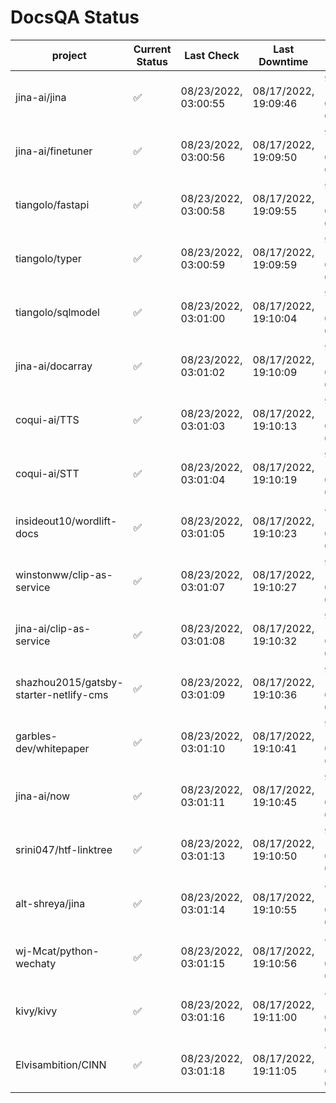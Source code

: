 # DocsQA Status

|               project                |Current Status|     Last Check     |   Last Downtime    |             % Uptime              |
|--------------------------------------|--------------|--------------------|--------------------|-----------------------------------|
|jina-ai/jina                          |✅            |08/23/2022, 03:00:55|08/17/2022, 19:09:46|95.030 (since 08/15/2022, 07:09:42)|
|jina-ai/finetuner                     |✅            |08/23/2022, 03:00:56|08/17/2022, 19:09:50|95.035 (since 08/15/2022, 07:09:42)|
|tiangolo/fastapi                      |✅            |08/23/2022, 03:00:58|08/17/2022, 19:09:55|95.043 (since 08/15/2022, 07:09:42)|
|tiangolo/typer                        |✅            |08/23/2022, 03:00:59|08/17/2022, 19:09:59|95.044 (since 08/15/2022, 07:09:42)|
|tiangolo/sqlmodel                     |✅            |08/23/2022, 03:01:00|08/17/2022, 19:10:04|95.046 (since 08/15/2022, 07:09:42)|
|jina-ai/docarray                      |✅            |08/23/2022, 03:01:02|08/17/2022, 19:10:09|95.042 (since 08/15/2022, 07:09:42)|
|coqui-ai/TTS                          |✅            |08/23/2022, 03:01:03|08/17/2022, 19:10:13|95.043 (since 08/15/2022, 07:09:42)|
|coqui-ai/STT                          |✅            |08/23/2022, 03:01:04|08/17/2022, 19:10:19|95.045 (since 08/15/2022, 07:09:42)|
|insideout10/wordlift-docs             |✅            |08/23/2022, 03:01:05|08/17/2022, 19:10:23|81.130 (since 08/15/2022, 07:09:42)|
|winstonww/clip-as-service             |✅            |08/23/2022, 03:01:07|08/17/2022, 19:10:27|95.048 (since 08/15/2022, 07:09:42)|
|jina-ai/clip-as-service               |✅            |08/23/2022, 03:01:08|08/17/2022, 19:10:32|95.054 (since 08/15/2022, 07:09:42)|
|shazhou2015/gatsby-starter-netlify-cms|✅            |08/23/2022, 03:01:09|08/17/2022, 19:10:36|95.052 (since 08/15/2022, 07:09:42)|
|garbles-dev/whitepaper                |✅            |08/23/2022, 03:01:10|08/17/2022, 19:10:41|95.054 (since 08/15/2022, 07:09:42)|
|jina-ai/now                           |✅            |08/23/2022, 03:01:11|08/17/2022, 19:10:45|95.054 (since 08/15/2022, 07:09:42)|
|srini047/htf-linktree                 |✅            |08/23/2022, 03:01:13|08/17/2022, 19:10:50|95.050 (since 08/15/2022, 07:09:42)|
|alt-shreya/jina                       |✅            |08/23/2022, 03:01:14|08/17/2022, 19:10:55|88.473 (since 08/15/2022, 07:09:42)|
|wj-Mcat/python-wechaty                |✅            |08/23/2022, 03:01:15|08/17/2022, 19:10:56|88.481 (since 08/15/2022, 07:09:42)|
|kivy/kivy                             |✅            |08/23/2022, 03:01:16|08/17/2022, 19:11:00|88.475 (since 08/15/2022, 07:09:42)|
|Elvisambition/CINN                    |✅            |08/23/2022, 03:01:18|08/17/2022, 19:11:05|88.479 (since 08/15/2022, 07:09:42)|
